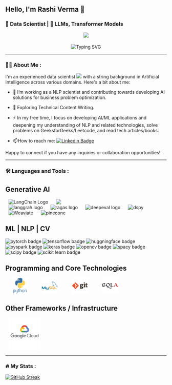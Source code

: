 ## Hello, I'm Rashi Verma 👋

### 🤖 Data Scientist | 🧠 LLMs, Transformer Models
<!--
**rashi2096/rashi2096** is a ✨ _special_ ✨ repository because its `README.md` (this file) appears on your GitHub profile.

Here are some ideas to get you started:

- 🔭 I’m currently working on ...
- 🌱 I’m currently learning ...
- 👯 I’m looking to collaborate on ...
- 🤔 I’m looking for help with ...
- 💬 Ask me about ...
- 📫 How to reach me: ...
- 😄 Pronouns: ...
- ⚡ Fun fact: ...
-->



<div id="header" align="center">
  <img src="https://media.giphy.com/media/v1.Y2lkPTc5MGI3NjExbndqbTc2bHFudDB6bG5tMTk4Ym0zMWFucnR4YjUyZzZ4M3F5ZWNobSZlcD12MV9naWZzX3NlYXJjaCZjdD1n/LbBSU26sSRAE8/giphy.gif" width="300"/><br><br>
  <img src="https://readme-typing-svg.herokuapp.com?font=Fira+Code&size=24&pause=1000&center=true&vCenter=true&width=500&height=50&&lines=Passionate+AI/ML+Professional;NLP+Enthusiast;Building+Intelligent+ML+Solutions;Always+Learning,+Always+Growing" alt="Typing SVG" />
</div>

---

### :woman_technologist: About Me :
I'm an experienced data scientist <img src="https://media.giphy.com/media/WUlplcMpOCEmTGBtBW/giphy.gif" width="30"> with a string background in Artificial Intelligence across various domains. Here's a bit about me:

- :telescope: I’m working as a NLP scientist and contributing towards developing AI solutions for business problem optimization.

- :seedling: Exploring Technical Content Writing.

- :zap: In my free time, I focus on developing AI/ML applications and deepening my understanding of NLP and related technologies, solve problems on GeeksforGeeks/Leetcode, and read tech articles/books.

- :mailbox:How to reach me: [![Linkedin Badge](https://img.shields.io/badge/-LinkedIn-blue?style=flat&logo=Linkedin&logoColor=white)](https://www.linkedin.com/in/verma-rashi/)

Happy to connect if you have any inquiries or collaboration opportunities!
<!--
  <a href="https://www.linkedin.com/in/verma-rashi/">
    <img src="https://img.shields.io/badge/LinkedIn-blue?style=for-the-badge&logo=linkedin&logoColor=white" alt="LinkedIn Badge"/>
  </a>
-->
   
---

### :hammer_and_wrench: Languages and Tools :

## Generative AI
<div>
  <img src="https://github.com/langchain-ai/langchain/blob/master/docs/static/img/brand/wordmark-dark.png" alt="LangChain Logo" width="150" hspace="10"/>
  <img alt="LlamaIndex Text Logo (DarkMod)" title="LlamaIndex Text Logo (DarkMod)" loading="lazy" width="110" decoding="async" data-nimg="1" src="https://registry.npmmirror.com/@lobehub/icons-static-png/latest/files/dark/llamaindex-text.png" style="color: transparent; height: 18px; width: auto;" hspace="10"/>
  <img src="https://github.com/langchain-ai/langgraph/blob/main/docs/docs/static/wordmark_light.svg" alt="langgrah logo" width="150" hspace="10"/>
  <!--<img src="https://www.llamaindex.ai/llamaindex.svg" width="150" height="150" hspace="10" background=#ffffff/>-->
  <img src="https://github.com/explodinggradients/ragas/blob/main/docs/_static/imgs/logo.png" alt="ragas logo" width="80" hspace="10"/>
  <img src="https://github.com/confident-ai/deepeval/blob/main/docs/static/icons/DeepEval.svg" alt="deepeval logo" width="100" hspace="10"/>
  <img src="https://dspy.ai/static/img/dspy_logo.png" alt="dspy" width="80" hspace="10"/>
  <img src="https://weaviate.io/img/site/weaviate-logo-horizontal-light-1.svg" alt="Weaviate" width="150" hspace="10" />
  <img src="https://www.pinecone.io/images/pinecone-logo.svg" alt="pinecone" width="150" hspace="10"/>
</div>

## ML | NLP | CV 
![pytorch badge](https://img.shields.io/badge/PyTorch-blue)
![tensorflow badge](https://img.shields.io/badge/Tensorflow-892BEA)
![huggningface badge](https://img.shields.io/badge/Hugging_Face-brown)
![pyspark badge](https://img.shields.io/badge/PySpark-cyan)
![keras badge](https://img.shields.io/badge/Keras-red)
![opencv badge](https://img.shields.io/badge/OpenCV-8A2BE2)
![spacy badge](https://img.shields.io/badge/spaCy-2A2FA1)
![scipy badge](https://img.shields.io/badge/SciPy-32ED1F)
![scikit learn badge](https://img.shields.io/badge/scikit_learn-orange)

## Programming and Core Technologies
<div>
  <img src="https://github.com/devicons/devicon/blob/master/icons/python/python-original-wordmark.svg" title="Python" alt="python" width="50" height="50" hspace="20" />
  <img src="https://github.com/devicons/devicon/blob/master/icons/mysql/mysql-original-wordmark.svg" title="MySQL" alt="mysql" width="50" height="50" hspace="20" />
  <img src="https://github.com/devicons/devicon/blob/master/icons/git/git-original-wordmark.svg" title="Git" alt="git" width="50" height="50" hspace="20" />
  <img src="https://github.com/devicons/devicon/blob/master/icons/sqlalchemy/sqlalchemy-original.svg" title="SQLAlchemy" alt="sqlalchemy" width="50"  height="50" hspace="20" /> 
</div>

## Other Frameworks / Infrastructure
<div>
  <img src="https://github.com/devicons/devicon/blob/master/icons/googlecloud/googlecloud-original-wordmark.svg" alt="gcp" width="100" hspace="10" />
</div>

---

### :fire: My Stats :

[![GitHub Streak](http://github-readme-streak-stats.herokuapp.com?user=rashi2096&theme=dark&background=000000)](https://git.io/streak-stats)

<!--
[![Top Langs](https://github-readme-stats.vercel.app/api/top-langs/?username=rashi2096&layout=compact&theme=vision-friendly-dark)](https://github.com/anuraghazra/github-readme-stats)
-->


